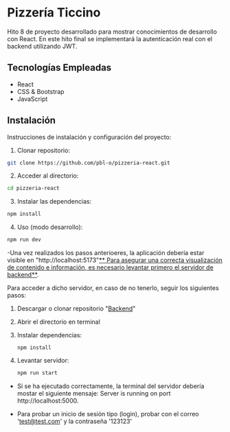 # Pizzería Ticcino

Hito 8 de proyecto desarrollado para mostrar conocimientos de desarrollo con React. En este hito final se implementará la autenticación real con el backend utilizando JWT.

## Tecnologías Empleadas

- React
- CSS & Bootstrap
- JavaScript

## Instalación

Instrucciones de instalación y configuración del proyecto:

1. Clonar repositorio:

```bash
git clone https://github.com/pbl-o/pizzeria-react.git
```

2. Acceder al directorio:

```bash
cd pizzeria-react
```

3. Instalar las dependencias:

```bash
npm install
```

4. Uso (modo desarrollo):

```bash
npm run dev
```

-Una vez realizados los pasos anterioeres, la aplicación debería estar visible en "http://localhost:5173"<u>** Para asegurar una correcta visualización de contenido e información, es necesario levantar primero el servidor de backend**</u>.

Para acceder a dicho servidor, en caso de no tenerlo, seguir los siguientes pasos:

1. Descargar o clonar repositorio "[Backend](https://github.com/pbl-o/backendpizza)"
2. Abrir el directorio en terminal
3. Instalar dependencias:
   ```
   npm install
   ```
4. Levantar servidor:

   ```bash
   npm run start
   ```

- Si se ha ejecutado correctamente, la terminal del servidor debería mostar el siguiente mensaje: Server is running on port http://localhost:5000.

- Para probar un inicio de sesión tipo (login), probar con el correo
'test@test.com' y la contraseña '123123'